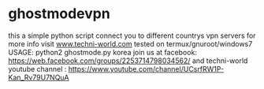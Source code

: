 # ghostmodevpn
this a simple python script connect you to different countrys vpn servers
for more info visit www.techni-world.com
tested on termux/gnuroot/windows7
USAGE: python2 ghostmode.py korea
join us at facebook: https://web.facebook.com/groups/2253714798034562/
and techni-world youtube channel : https://www.youtube.com/channel/UCsrfRW1P-Kan_Rv79U7NQuA
